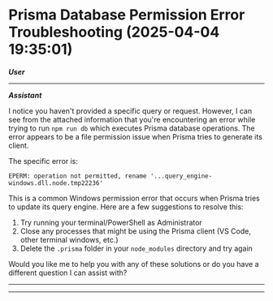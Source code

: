 <!-- Generated by SpecStory -->

# Prisma Database Permission Error Troubleshooting (2025-04-04 19:35:01)

_**User**_

---

_**Assistant**_

I notice you haven't provided a specific query or request. However, I can see from the attached information that you're encountering an error while trying to run `npm run db` which executes Prisma database operations. The error appears to be a file permission issue when Prisma tries to generate its client.

The specific error is:

```
EPERM: operation not permitted, rename '...query_engine-windows.dll.node.tmp22236'
```

This is a common Windows permission error that occurs when Prisma tries to update its query engine. Here are a few suggestions to resolve this:

1. Try running your terminal/PowerShell as Administrator
2. Close any processes that might be using the Prisma client (VS Code, other terminal windows, etc.)
3. Delete the `.prisma` folder in your `node_modules` directory and try again

Would you like me to help you with any of these solutions or do you have a different question I can assist with?

---

---
